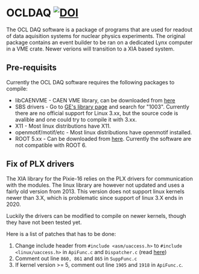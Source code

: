# OCLDAQ [![DOI](https://zenodo.org/badge/DOI/10.5281/zenodo.1206106.svg)](https://doi.org/10.5281/zenodo.1206106)
The OCL DAQ software is a package of programs that are used for readout of data aquisition systems for nuclear physics experiments.
The original package contains an event builder to be ran on a dedicated Lynx computer in a VME crate. Newer verions will transition to a XIA based system.

## Pre-requisits
Currently the OCL DAQ software requires the following packages to compile:
* libCAENVME - CAEN VME library, can be downloaded from [here](http://www.caen.it/jsp/Template2/CaenProd.jsp?idmod=689&parent=43)
* SBS drivers - Go to [GE's library page](http://www.geautomation.com/library) and search for "1003". Currently there are no official support for Linux 3.xx, but the source code is avalible and one could try to compile it with 3.xx.
* X11 - Most linux distributions have X11.
* openmotif/motif/etc - Most linux distributions have openmotif installed.
* ROOT 5.xx - Can be downloaded from [here](https://root.cern). Currently the software are not compatible with ROOT 6.


Fix of PLX drivers
---

The XIA library for the Pixie-16 relies on the PLX drivers 
for communication with the modules. The linux library are however
not updated and uses a fairly old version from 2013. This version
does not support linux kernels newer than 3.X, which is problematic
since support of linux 3.X ends in 2020.

Luckily the drivers can be modified to compile on newer kernels, though
they have not been tested yet.

Here is a list of patches that has to be done:
1) Change include header from `#include <asm/uaccess.h>` to
`#include <linux/uaccess.h>` in `ApiFunc.c` and `Dispatcher.c`
(read [here](https://medium.com/@avenger.v14/hi-when-building-the-enhanced-example-with-character-device-i-encountered-a-build-error-for-55079354f704)) 
2) Comment out line `860, 861` and `865` in `SuppFunc.c`
3) If kernel version >= 5, comment out line `1905` and `1918` in `ApiFunc.c`.
